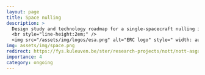 ```yaml
---
layout: page
title: Space nulling
description: >
  Design study and technology roadmap for a single-spacecraft nulling interferometer (2023–2026)  
  <br style="line-height:2em;" />
  <img src="/assets/img/logos/esa.png" alt="ERC logo" style=" width: auto; height: auto; max-width: 2.5em; max-height: 1.5em;" class="img-fluid rounded">
img: assets/img/space.png
redirect: https://fys.kuleuven.be/ster/research-projects/nott/nott-asgard/
importance: 4
category: ongoing
---
```

